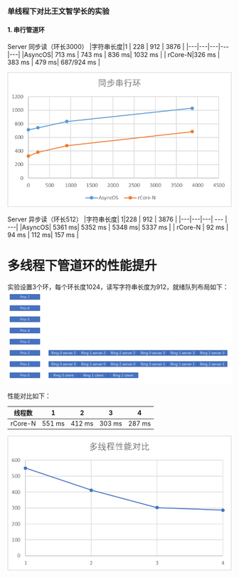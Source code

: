 ### 单线程下对比王文智学长的实验

#### 1. 串行管道环

Server 同步读（环长3000）
|字符串长度|1 | 228 | 912 | 3876 |
|---|---|---|---|---|
|AsyncOS| 713 ms | 743 ms | 836 ms| 1032 ms  | 
| rCore-N|326 ms | 383 ms | 479 ms| 687/924 ms |

![](../image/Pasted-image-20221222170631.png)


Server 异步读（环长512）
|字符串长度| 1|228 | 912 | 3876 |
|---|---|---| --- | ---|
|AsyncOS| 5361 ms| 5352 ms | 5348 ms| 5337 ms  | 
| rCore-N | 92 ms | 94 ms | 112 ms| 157 ms |


# 多线程下管道环的性能提升

实验设置3个环，每个环长度1024，读写字符串长度为912，就绪队列布局如下：
![](../image/Pasted-image-20221230045519.png)

性能对比如下：

|线程数| 1|2 | 3 | 4 |
|---|---|---| --- | ---|
| rCore-N | 551 ms | 412 ms | 303 ms| 287 ms |

![](../image/Pasted-image-20221230050659.png)

